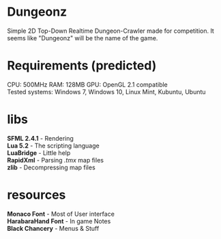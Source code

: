 # Dungeonz
Simple 2D Top-Down Realtime Dungeon-Crawler made for competition.
It seems like "Dungeonz" will be the name of the game.

# Requirements (predicted)
CPU: 500MHz RAM: 128MB GPU: OpenGL 2.1 compatible  
Tested systems: Windows 7, Windows 10, Linux Mint, Kubuntu, Ubuntu

# libs
__SFML 2.4.1__ - Rendering  
__Lua 5.2__ - The scripting language  
__LuaBridge__ - Little help  
__RapidXml__ - Parsing _.tmx_ map files  
__zlib__ - Decompressing map files  

# resources
__Monaco Font__ - Most of User interface  
__HarabaraHand Font__ - In game Notes  
__Black Chancery__ - Menus & Stuff  

